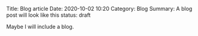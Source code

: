 Title: Blog article
Date: 2020-10-02 10:20
Category: Blog
Summary: A blog post will look like this
status: draft

Maybe I will include a blog.

